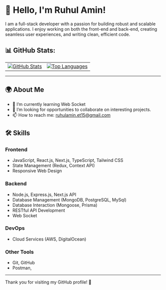 # 👋 Hello, I'm Ruhul Amin!

I am a full-stack developer with a passion for building robust and scalable applications. I enjoy working on both the front-end and back-end, creating seamless user experiences, and writing clean, efficient code.

## 📊 GitHub Stats:

<table>
  <tr>
    <td>
      <a href="https://github.com/ruhulamin-fsd/github-readme-streak-stats" title="Go to Source">
         <img src="https://github-readme-stats.vercel.app/api?username=ruhulamin-fsd&theme=dark&hide_border=false&include_all_commits=true&count_private=false" alt="GitHub Stats" /><br/>
      </a>
    </td>
<!--     <td>
      <a href="https://github.com/ruhulamin-fsd/github-readme-stats" title="Go to Source">
         <img src="https://github-readme-streak-stats.herokuapp.com/?user=ruhulamin-fsd&theme=dark&hide_border=false" alt="Streak Stats" /><br/>
      </a>
    </td> -->
    <td>
      <a href="https://github.com/ruhulamin-fsd/github-readme-stats" title="Go to Source">
        <img src="https://github-readme-stats.vercel.app/api/top-langs/?username=ruhulamin-fsd&theme=dark&hide_border=false&include_all_commits=true&count_private=true&layout=compact" alt="Top Languages" />
      </a>
    </td>
  </tr>
</table>
<!-- <p align="center">
    <img src="https://github-readme-stats.vercel.app/api?username=ruhulamin-et15&theme=dark&hide_border=false&include_all_commits=true&count_private=false" alt="GitHub Stats" /><br/>
    <img src="https://github-readme-streak-stats.herokuapp.com/?user=ruhulamin-et15&theme=dark&hide_border=false" alt="Streak Stats" /><br/>
    <img src="https://github-readme-stats.vercel.app/api/top-langs/?username=ruhulamin-et15&theme=dark&hide_border=false&include_all_commits=true&count_private=true&layout=compact" alt="Top Languages" />
</p> -->

---

## 🌍 About Me

- 🌱 I’m currently learning Web Socket
- 💼 I’m looking for opportunities to collaborate on interesting projects.
- 📫 How to reach me: ruhulamin.et15@gmail.com




## 🛠️ Skills

### Frontend

- JavaScript, React.js, Next.js, TypeScript, Tailwind CSS
- State Management (Redux, Context API)
- Responsive Web Design

### Backend

- Node.js, Express.js, Next.js API
- Database Management (MongoDB, PostgreSQL, MySql)
- Database Interaction (Mongoose, Prisma)
- RESTful API Development
- Web Socket

### DevOps

- Cloud Services (AWS, DigitalOcean)

### Other Tools

- Git, GitHub
- Postman,

---

Thank you for visiting my GitHub profile! 🌟
